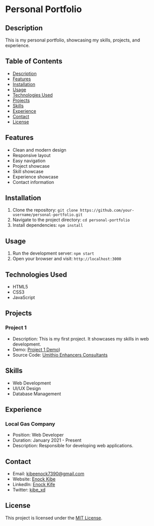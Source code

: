 # Personal Portfolio

## Description
This is my personal portfolio, showcasing my skills, projects, and experience.

## Table of Contents
- [Description](#description)
- [Features](#features)
- [Installation](#installation)
- [Usage](#usage)
- [Technologies Used](#technologies-used)
- [Projects](#projects)
- [Skills](#skills)
- [Experience](#experience)
- [Contact](#contact)
- [License](#license)

## Features
- Clean and modern design
- Responsive layout
- Easy navigation
- Project showcase
- Skill showcase
- Experience showcase
- Contact information

## Installation
1. Clone the repository: `git clone https://github.com/your-username/personal-portfolio.git`
2. Navigate to the project directory: `cd personal-portfolio`
3. Install dependencies: `npm install`

## Usage
1. Run the development server: `npm start`
2. Open your browser and visit: `http://localhost:3000`

## Technologies Used
- HTML5
- CSS3
- JavaScript

## Projects
### Project 1
- Description: This is my first project. It showcases my skills in web development.
- Demo: [Project 1 Demo]([https://64c55a106d214d0fb9be1e58--tangerine-cat-ec5461.netlify.app/))
- Source Code: [Umithio Enhancers Consultants](https://github.com/your-username/project1)


## Skills
- Web Development
- UI/UX Design
- Database Management

## Experience
### Local Gas Company
- Position: Web Developer
- Duration: January 2021 - Present
- Description: Responsible for developing web applications.


## Contact
- Email: kibeenock7390@gmail.com
- Website: [Enock Kibe](https://transcendent-kangaroo-8e9ef0.netlify.app/)
- LinkedIn: [Enock Kife](https://www.linkedin.com/in/your-name)
- Twitter: [kibe_xd](https://twitter.com/kibe_xd)

## License
This project is licensed under the [MIT License](LICENSE).
